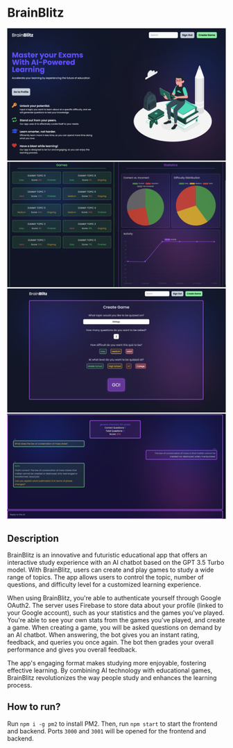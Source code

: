 ﻿# BrainBlitz

![Home](./gallery/home.png)
![Account](./gallery/account.png)
![Init](./gallery/init.png)
![Game](./gallery/game.png)

## Description
BrainBlitz is an innovative and futuristic educational app that offers an interactive study experience with an AI chatbot based on the GPT 3.5 Turbo model. With BrainBlitz, users can create and play games to study a wide range of topics. The app allows users to control the topic, number of questions, and difficulty level for a customized learning experience.

When using BrainBlitz, you're able to authenticate yourself through Google OAuth2. The server uses Firebase to store data about your profile (linked to your Google account), such as your statistics and the games you've played. You're able to see your own stats from the games you've played, and create a game. When creating a game, you will be asked questions on demand by an AI chatbot. When answering, the bot gives you an instant rating, feedback, and queries you once again. The bot then grades your overall performance and gives you overall feedback.

The app's engaging format makes studying more enjoyable, fostering effective learning. By combining AI technology with educational games, BrainBlitz revolutionizes the way people study and enhances the learning process.

## How to run?
Run `npm i -g pm2` to install PM2. Then, run `npm start` to start the frontend and backend. Ports `3000` and `3001` will be opened for the frontend and backend.